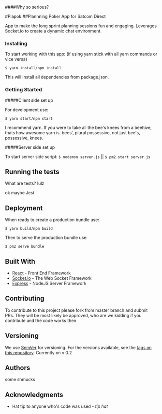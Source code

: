 ####Why so serious?

#Plapok
##Plannning Poker App for Satcom Direct

App to make the long sprint planning sessions fun and engaging. Leverages Socket.io to create a dynamic chat environment.

### Installing

To start working with this app: (if using yarn stick with all yarn commands or vice versa)

`$ yarn install/npm install`

This will install all dependencies from package.json.

### Getting Started

#####Client side set up

For development use:

`$ yarn start/npm start`

I recommend yarn. If you were to take all the bee's knees from a beehive, thats how awesome yarn is. bees', plural possessive, not just bee's, possessive, knees.

#####Server side set up

To start server side script:
`$ nodemon server.js` || `$ pm2 start server.js`


## Running the tests

What are tests? lulz

ok maybe Jest


## Deployment

When ready to create a production bundle use:

`$ yarn build/npm build`

Then to serve the production bundle use:

`$ pm2 serve bundle`


## Built With

* [React](https://reactjs.org/docs/react-api.html) - Front End Framework
* [Socket.io](https://socket.io/docs/) - The Web Socket Framework
* [Express](https://expressjs.com/en/4x/api.html) - NodeJS Server Framework

## Contributing

To contribute to this project please fork from master branch and submit PRs. They will be most likely be approved, who are we kidding if you contribute and the code works then  

## Versioning

We use [SemVer](http://semver.org/) for versioning. For the versions available, see the [tags on this repository](https://github.com/your/project/tags). Currently on v 0.2

## Authors

some shmucks

## Acknowledgments

* Hat tip to anyone who's code was used - *tip hat*
